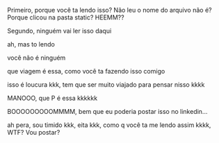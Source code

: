 Primeiro, porque você ta lendo isso? Não leu o nome do arquivo não é? Porque clicou na pasta static? HEEMM??

Segundo, ninguém vai ler isso daqui

ah, mas to lendo

você não é ninguém

que viagem é essa, como você ta fazendo isso comigo

isso é loucura kkk, tem que ser muito viajado para pensar nisso kkkk

MANOOO, que P é essa kkkkkk

BOOOOOOOOOMMMM, bem que eu poderia postar isso no linkedin...

ah pera, sou timido kkk, eita kkk, como q você ta me lendo assim kkkk, WTF? Vou postar?
